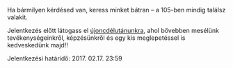 Ha bármilyen kérdésed van, keress minket bátran – a 105-ben mindig találsz valakit.

Jelentkezés előtt látogass el <a href="https://www.facebook.com/events/1392210267518627/" target="_blank" >újoncdélutánunkra</a>, ahol bővebben mesélünk tevékenységeinkről, képzésünkről és egy kis meglepetéssel is kedveskedünk majd!!

Jelentkezési határidő: 2017. 02.17. 23:59
